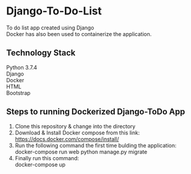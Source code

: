 # Django-To-Do-List

To do list app created using Django  
Docker has also been used to containerize the application.

## Technology Stack

Python 3.7.4 \
Django\
Docker\
HTML \
Bootstrap



## Steps to running Dockerized Django-ToDo App

1. Clone this repository & change into the directory
2. Download & Install Docker compose from this link: \
https://docs.docker.com/compose/install/ 
3. Run the following command the first time bulding the application: \
docker-compose run web python manage.py migrate
4. Finally run this command: \
	docker-compose up
